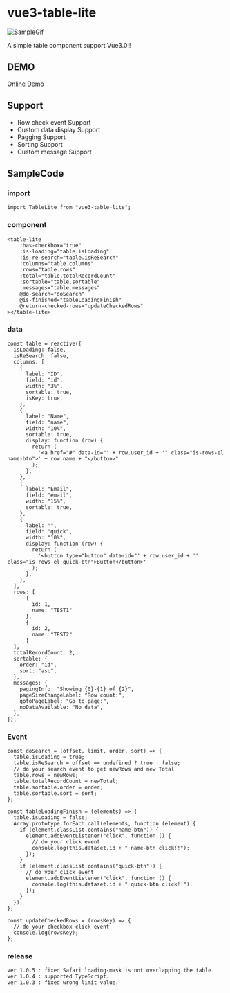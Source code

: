# vue3-table-lite

![SampleGif](https://linmasahiro.github.io/vue3-table-lite/sample.gif)

A simple table component support Vue3.0!!

## DEMO

[Online Demo](https://linmasahiro.github.io/vue3-table-lite/dist/)

## Support

+ Row check event Support
+ Custom data display Support
+ Pagging Support
+ Sorting Support
+ Custom message Support

## SampleCode

### import
    import TableLite from "vue3-table-lite";

### component
    <table-lite
        :has-checkbox="true"
        :is-loading="table.isLoading"
        :is-re-search="table.isReSearch"
        :columns="table.columns"
        :rows="table.rows"
        :total="table.totalRecordCount"
        :sortable="table.sortable"
        :messages="table.messages"
        @do-search="doSearch"
        @is-finished="tableLoadingFinish"
        @return-checked-rows="updateCheckedRows"
    ></table-lite>

### data
    const table = reactive({
      isLoading: false,
      isReSearch: false,
      columns: [
        {
          label: "ID",
          field: "id",
          width: "3%",
          sortable: true,
          isKey: true,
        },
        {
          label: "Name",
          field: "name",
          width: "10%",
          sortable: true,
          display: function (row) {
            return (
              '<a href="#" data-id="' + row.user_id + '" class="is-rows-el name-btn">' + row.name + "</button>"
            );
          },
        },
        {
          label: "Email",
          field: "email",
          width: "15%",
          sortable: true,
        },
        {
          label: "",
          field: "quick",
          width: "10%",
          display: function (row) {
            return (
              '<button type="button" data-id="' + row.user_id + '" class="is-rows-el quick-btn">Button</button>'
            );
          },
        },
      ],
      rows: [
          {
            id: 1,
            name: "TEST1"
          },
          {
            id: 2,
            name: "TEST2"
          }
      ],
      totalRecordCount: 2,
      sortable: {
        order: "id",
        sort: "asc",
      },
      messages: {
        pagingInfo: "Showing {0}-{1} of {2}",
        pageSizeChangeLabel: "Row count:",
        gotoPageLabel: "Go to page:",
        noDataAvailable: "No data",
      },
    });

### Event
    const doSearch = (offset, limit, order, sort) => {
      table.isLoading = true;
      table.isReSearch = offset == undefined ? true : false;
      // do your search event to get newRows and new Total
      table.rows = newRows;
      table.totalRecordCount = newTotal;
      table.sortable.order = order;
      table.sortable.sort = sort;
    };

    const tableLoadingFinish = (elements) => {
      table.isLoading = false;
      Array.prototype.forEach.call(elements, function (element) {
        if (element.classList.contains("name-btn")) {
          element.addEventListener("click", function () {
            // do your click event
            console.log(this.dataset.id + " name-btn click!!");
          });
        }
        if (element.classList.contains("quick-btn")) {
          // do your click event
          element.addEventListener("click", function () {
            console.log(this.dataset.id + " quick-btn click!!");
          });
        }
      });
    };

    const updateCheckedRows = (rowsKey) => {
      // do your checkbox click event
      console.log(rowsKey);
    };

### release
    ver 1.0.5 : fixed Safari loading-mask is not overlapping the table.
    ver 1.0.4 : supported TypeScript.
    ver 1.0.3 : fixed wrong limit value.